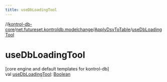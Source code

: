 ```yaml
---
title: useDbLoadingTool
---
```

//[kontrol-db-core](../../../index.html)/[net.futureset.kontroldb.modelchange](../index.html)/[ApplyDsvToTable](index.html)/[useDbLoadingTool](use-db-loading-tool.html)



# useDbLoadingTool



[core engine and default templates for kontrol-db]\
val [useDbLoadingTool](use-db-loading-tool.html): [Boolean](https://kotlinlang.org/api/latest/jvm/stdlib/kotlin/-boolean/index.html)




